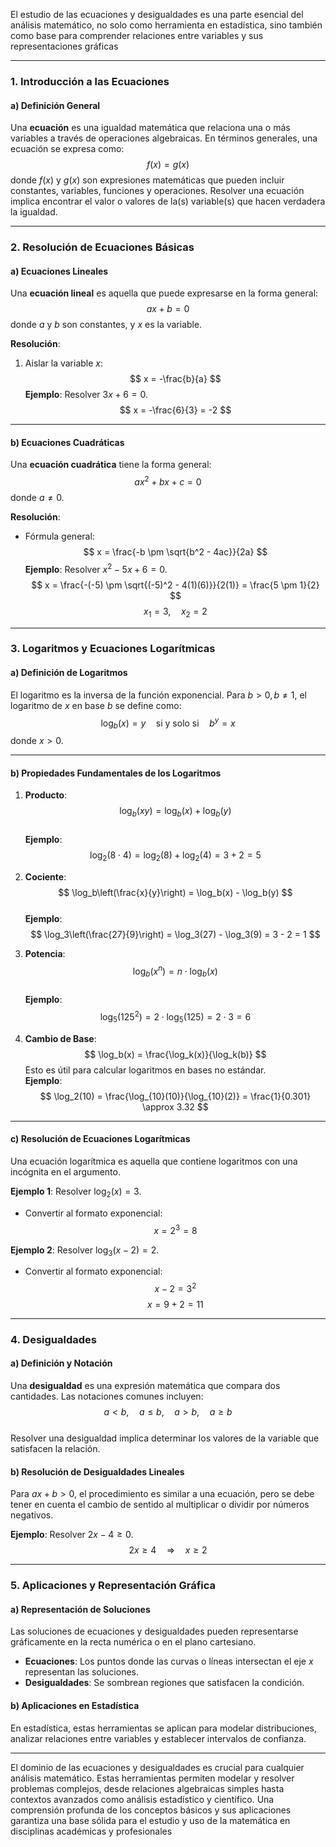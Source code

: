 El estudio de las ecuaciones y desigualdades es una parte esencial del análisis matemático, no solo como herramienta en estadística, sino también como base para comprender relaciones entre variables y sus representaciones gráficas

---

### 1. Introducción a las Ecuaciones  

#### a) Definición General  

Una **ecuación** es una igualdad matemática que relaciona una o más variables a través de operaciones algebraicas. En términos generales, una ecuación se expresa como:
$$
f(x) = g(x)
$$
donde $f(x)$ y $g(x)$ son expresiones matemáticas que pueden incluir constantes, variables, funciones y operaciones. Resolver una ecuación implica encontrar el valor o valores de la(s) variable(s) que hacen verdadera la igualdad.  

---

### 2. Resolución de Ecuaciones Básicas  

#### a) Ecuaciones Lineales  

Una **ecuación lineal** es aquella que puede expresarse en la forma general:
$$
ax + b = 0
$$
donde $a$ y $b$ son constantes, y $x$ es la variable.  

**Resolución**:  
1. Aislar la variable $x$:  
   $$
   x = -\frac{b}{a}
   $$
   **Ejemplo**: Resolver $3x + 6 = 0$.  
   $$
   x = -\frac{6}{3} = -2
   $$

---

#### b) Ecuaciones Cuadráticas  

Una **ecuación cuadrática** tiene la forma general:
$$
ax^2 + bx + c = 0
$$
donde $a \neq 0$.  

**Resolución**:  
- Fórmula general:  
  $$
  x = \frac{-b \pm \sqrt{b^2 - 4ac}}{2a}
  $$
  **Ejemplo**: Resolver $x^2 - 5x + 6 = 0$.  
  $$
  x = \frac{-(-5) \pm \sqrt{(-5)^2 - 4(1)(6)}}{2(1)} = \frac{5 \pm 1}{2}
  $$
  $$
  x_1 = 3, \quad x_2 = 2
  $$

---

### 3. Logaritmos y Ecuaciones Logarítmicas  

#### a) Definición de Logaritmos  

El logaritmo es la inversa de la función exponencial. Para $b > 0, b \neq 1$, el logaritmo de $x$ en base $b$ se define como:
$$
\log_b(x) = y \quad \text{si y solo si} \quad b^y = x
$$
donde $x > 0$.  

---

#### b) Propiedades Fundamentales de los Logaritmos  

1. **Producto**:  
   $$
   \log_b(xy) = \log_b(x) + \log_b(y)
   $$  
   **Ejemplo**:  
   $$
   \log_2(8 \cdot 4) = \log_2(8) + \log_2(4) = 3 + 2 = 5
   $$  

2. **Cociente**:  
   $$
   \log_b\left(\frac{x}{y}\right) = \log_b(x) - \log_b(y)
   $$  
   **Ejemplo**:  
   $$
   \log_3\left(\frac{27}{9}\right) = \log_3(27) - \log_3(9) = 3 - 2 = 1
   $$  

3. **Potencia**:  
   $$
   \log_b(x^n) = n \cdot \log_b(x)
   $$  
   **Ejemplo**:  
   $$
   \log_5(125^2) = 2 \cdot \log_5(125) = 2 \cdot 3 = 6
   $$  

4. **Cambio de Base**:  
   $$
   \log_b(x) = \frac{\log_k(x)}{\log_k(b)}
   $$
   Esto es útil para calcular logaritmos en bases no estándar.  
   **Ejemplo**:  
   $$
   \log_2(10) = \frac{\log_{10}(10)}{\log_{10}(2)} = \frac{1}{0.301} \approx 3.32
   $$  

---

#### c) Resolución de Ecuaciones Logarítmicas  

Una ecuación logarítmica es aquella que contiene logaritmos con una incógnita en el argumento.  

**Ejemplo 1**: Resolver $\log_2(x) = 3$.  
- Convertir al formato exponencial:
  $$
  x = 2^3 = 8
  $$  

**Ejemplo 2**: Resolver $\log_3(x - 2) = 2$.  
- Convertir al formato exponencial:
  $$
  x - 2 = 3^2
  $$
  $$
  x = 9 + 2 = 11
  $$  

---

### 4. Desigualdades  

#### a) Definición y Notación  

Una **desigualdad** es una expresión matemática que compara dos cantidades. Las notaciones comunes incluyen:  
$$
a < b, \quad a \leq b, \quad a > b, \quad a \geq b
$$  
Resolver una desigualdad implica determinar los valores de la variable que satisfacen la relación.  

#### b) Resolución de Desigualdades Lineales  

Para $ax + b > 0$, el procedimiento es similar a una ecuación, pero se debe tener en cuenta el cambio de sentido al multiplicar o dividir por números negativos.  

**Ejemplo**: Resolver $2x - 4 \geq 0$.  
$$
2x \geq 4 \quad \Rightarrow \quad x \geq 2
$$  

---

### 5. Aplicaciones y Representación Gráfica  

#### a) Representación de Soluciones  

Las soluciones de ecuaciones y desigualdades pueden representarse gráficamente en la recta numérica o en el plano cartesiano.  

- **Ecuaciones**: Los puntos donde las curvas o líneas intersectan el eje $x$ representan las soluciones.  
- **Desigualdades**: Se sombrean regiones que satisfacen la condición.  

#### b) Aplicaciones en Estadística  

En estadística, estas herramientas se aplican para modelar distribuciones, analizar relaciones entre variables y establecer intervalos de confianza.  

---

El dominio de las ecuaciones y desigualdades es crucial para cualquier análisis matemático. Estas herramientas permiten modelar y resolver problemas complejos, desde relaciones algebraicas simples hasta contextos avanzados como análisis estadístico y científico. Una comprensión profunda de los conceptos básicos y sus aplicaciones garantiza una base sólida para el estudio y uso de la matemática en disciplinas académicas y profesionales